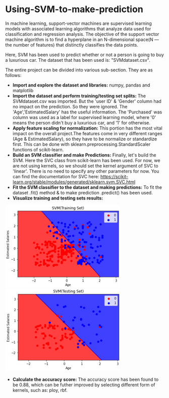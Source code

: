 # Using-SVM-to-make-prediction
In machine learning, support-vector machines are supervised learning models with associated learning algorithms that analyze data used for classification and regression analysis.
The objective of the support vector machine algorithm is to find a hyperplane in an N-dimensional space(N — the number of features) that distinctly classifies the data points.

Here, SVM has been used to predict whether or not a person is going to buy a luxurious car. The dataset that has been used is: "SVMdataset.csv".

The entire project can be divided into various sub-section. They are as follows:

* **Import and explore the dataset and libraries:** numpy, pandas and matplotlib
* **Import the dataset and perform training/testing set splits:** The SVMdataset.csv was imported. But the 'user ID' & 'Gender' column had no impact on the prediction. So they were ignored. The 'Age','EstimatedSalary' has the useful information. The 'Purchased' was column was used as a label for supervised learning model, where '0' means the person didn't buy a luxurious car, and '1' for otherwise.
* **Apply feature scaling for normalization:** This portion has the most vital impact on the overall project.The features come in very different ranges (Age & EstimatedSalary), so they have to be normalize or standardize first. This can be done with sklearn.preprocessing.StandardScaler functions of scikit-learn.
* **Build an SVM classifier and make Predictions:** Finally, let's build the SVM. Here the SVC class from scikit-learn has been used. For now, we are not using kernels, so we should set the kernel argument of SVC to 'linear'. There is no need to specify any other parameters for now. You can find the documentation for SVC here: https://scikit-learn.org/stable/modules/generated/sklearn.svm.SVC.html
* **Fit the SVM classifier to the dataset and making predictions:** To fit the dataset .fit() method & to make prediction .predict() has been used. 
* **Visualize training and testing sets results:**

![training_set](https://github.com/Sarkar22/Using-SVM-to-make-prediction/blob/main/training_set.PNG)
![testing_set](https://github.com/Sarkar22/Using-SVM-to-make-prediction/blob/main/testing_set.PNG)
* **Calculate the accuracy score:** The accuracy score has been found to be 0.88, which can be futher improved by selecting different form of kernels, such as: ploy, rbf.
